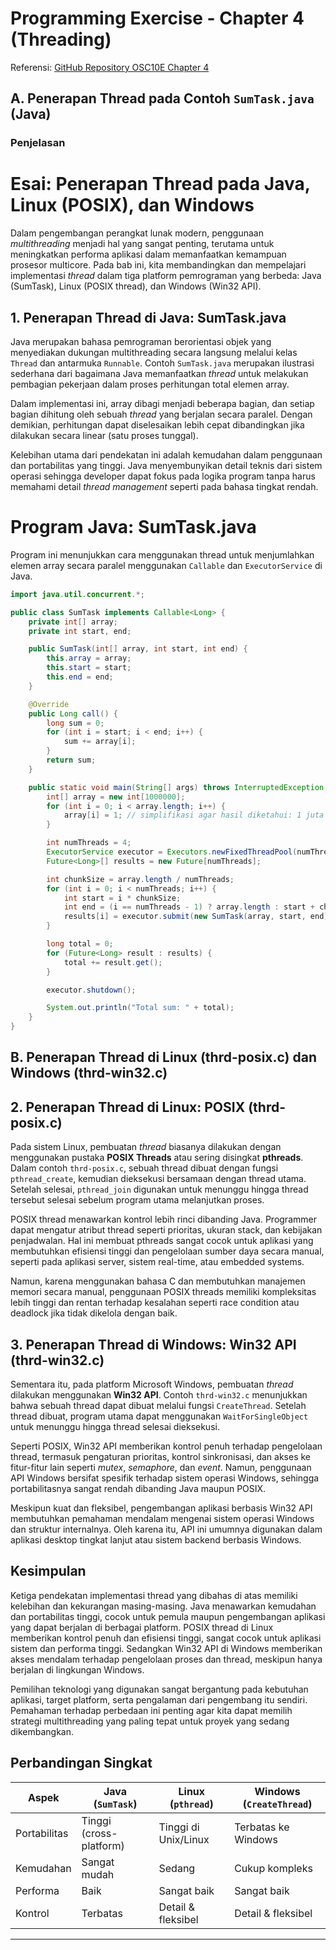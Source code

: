 # Programming Exercise - Chapter 4 (Threading)

Referensi: [GitHub Repository OSC10E Chapter 4](https://github.com/ferryastika/osc10e/tree/master/ch4)

## A. Penerapan Thread pada Contoh `SumTask.java` (Java)

### Penjelasan

# Esai: Penerapan Thread pada Java, Linux (POSIX), dan Windows

Dalam pengembangan perangkat lunak modern, penggunaan *multithreading* menjadi hal yang sangat penting, terutama untuk meningkatkan performa aplikasi dalam memanfaatkan kemampuan prosesor multicore. Pada bab ini, kita membandingkan dan mempelajari implementasi *thread* dalam tiga platform pemrograman yang berbeda: Java (SumTask), Linux (POSIX thread), dan Windows (Win32 API).

## 1. Penerapan Thread di Java: SumTask.java

Java merupakan bahasa pemrograman berorientasi objek yang menyediakan dukungan multithreading secara langsung melalui kelas `Thread` dan antarmuka `Runnable`. Contoh `SumTask.java` merupakan ilustrasi sederhana dari bagaimana Java memanfaatkan *thread* untuk melakukan pembagian pekerjaan dalam proses perhitungan total elemen array.

Dalam implementasi ini, array dibagi menjadi beberapa bagian, dan setiap bagian dihitung oleh sebuah *thread* yang berjalan secara paralel. Dengan demikian, perhitungan dapat diselesaikan lebih cepat dibandingkan jika dilakukan secara linear (satu proses tunggal).

Kelebihan utama dari pendekatan ini adalah kemudahan dalam penggunaan dan portabilitas yang tinggi. Java menyembunyikan detail teknis dari sistem operasi sehingga developer dapat fokus pada logika program tanpa harus memahami detail *thread management* seperti pada bahasa tingkat rendah.

# Program Java: SumTask.java

Program ini menunjukkan cara menggunakan thread untuk menjumlahkan elemen array secara paralel menggunakan `Callable` dan `ExecutorService` di Java.

```java
import java.util.concurrent.*;

public class SumTask implements Callable<Long> {
    private int[] array;
    private int start, end;

    public SumTask(int[] array, int start, int end) {
        this.array = array;
        this.start = start;
        this.end = end;
    }

    @Override
    public Long call() {
        long sum = 0;
        for (int i = start; i < end; i++) {
            sum += array[i];
        }
        return sum;
    }

    public static void main(String[] args) throws InterruptedException, ExecutionException {
        int[] array = new int[1000000];
        for (int i = 0; i < array.length; i++) {
            array[i] = 1; // simplifikasi agar hasil diketahui: 1 juta
        }

        int numThreads = 4;
        ExecutorService executor = Executors.newFixedThreadPool(numThreads);
        Future<Long>[] results = new Future[numThreads];

        int chunkSize = array.length / numThreads;
        for (int i = 0; i < numThreads; i++) {
            int start = i * chunkSize;
            int end = (i == numThreads - 1) ? array.length : start + chunkSize;
            results[i] = executor.submit(new SumTask(array, start, end));
        }

        long total = 0;
        for (Future<Long> result : results) {
            total += result.get();
        }

        executor.shutdown();

        System.out.println("Total sum: " + total);
    }
}
```
## B. Penerapan Thread di Linux (thrd-posix.c) dan Windows (thrd-win32.c)

## 2. Penerapan Thread di Linux: POSIX (thrd-posix.c)

Pada sistem Linux, pembuatan *thread* biasanya dilakukan dengan menggunakan pustaka **POSIX Threads** atau sering disingkat **pthreads**. Dalam contoh `thrd-posix.c`, sebuah thread dibuat dengan fungsi `pthread_create`, kemudian dieksekusi bersamaan dengan thread utama. Setelah selesai, `pthread_join` digunakan untuk menunggu hingga thread tersebut selesai sebelum program utama melanjutkan proses.

POSIX thread menawarkan kontrol lebih rinci dibanding Java. Programmer dapat mengatur atribut thread seperti prioritas, ukuran stack, dan kebijakan penjadwalan. Hal ini membuat pthreads sangat cocok untuk aplikasi yang membutuhkan efisiensi tinggi dan pengelolaan sumber daya secara manual, seperti pada aplikasi server, sistem real-time, atau embedded systems.

Namun, karena menggunakan bahasa C dan membutuhkan manajemen memori secara manual, penggunaan POSIX threads memiliki kompleksitas lebih tinggi dan rentan terhadap kesalahan seperti race condition atau deadlock jika tidak dikelola dengan baik.

## 3. Penerapan Thread di Windows: Win32 API (thrd-win32.c)

Sementara itu, pada platform Microsoft Windows, pembuatan *thread* dilakukan menggunakan **Win32 API**. Contoh `thrd-win32.c` menunjukkan bahwa sebuah thread dapat dibuat melalui fungsi `CreateThread`. Setelah thread dibuat, program utama dapat menggunakan `WaitForSingleObject` untuk menunggu hingga thread selesai dieksekusi.

Seperti POSIX, Win32 API memberikan kontrol penuh terhadap pengelolaan thread, termasuk pengaturan prioritas, kontrol sinkronisasi, dan akses ke fitur-fitur lain seperti *mutex*, *semaphore*, dan *event*. Namun, penggunaan API Windows bersifat spesifik terhadap sistem operasi Windows, sehingga portabilitasnya sangat rendah dibanding Java maupun POSIX.

Meskipun kuat dan fleksibel, pengembangan aplikasi berbasis Win32 API membutuhkan pemahaman mendalam mengenai sistem operasi Windows dan struktur internalnya. Oleh karena itu, API ini umumnya digunakan dalam aplikasi desktop tingkat lanjut atau sistem backend berbasis Windows.

## Kesimpulan

Ketiga pendekatan implementasi thread yang dibahas di atas memiliki kelebihan dan kekurangan masing-masing. Java menawarkan kemudahan dan portabilitas tinggi, cocok untuk pemula maupun pengembangan aplikasi yang dapat berjalan di berbagai platform. POSIX thread di Linux memberikan kontrol penuh dan efisiensi tinggi, sangat cocok untuk aplikasi sistem dan performa tinggi. Sedangkan Win32 API di Windows memberikan akses mendalam terhadap pengelolaan proses dan thread, meskipun hanya berjalan di lingkungan Windows.

Pemilihan teknologi yang digunakan sangat bergantung pada kebutuhan aplikasi, target platform, serta pengalaman dari pengembang itu sendiri. Pemahaman terhadap perbedaan ini penting agar kita dapat memilih strategi multithreading yang paling tepat untuk proyek yang sedang dikembangkan.

## Perbandingan Singkat

| Aspek         | Java (`SumTask`)        | Linux (`pthread`)         | Windows (`CreateThread`)    |
|---------------|--------------------------|----------------------------|------------------------------|
| Portabilitas  | Tinggi (cross-platform)  | Tinggi di Unix/Linux       | Terbatas ke Windows          |
| Kemudahan     | Sangat mudah             | Sedang                     | Cukup kompleks               |
| Performa      | Baik                     | Sangat baik                | Sangat baik                  |
| Kontrol       | Terbatas                 | Detail & fleksibel         | Detail & fleksibel           |

---
